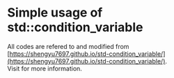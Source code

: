 # Simple usage of std::condition_variable

All codes are refered to and modified from [https://shengyu7697.github.io/std-condition_variable/](https://shengyu7697.github.io/std-condition_variable/). \
Visit for more information.
